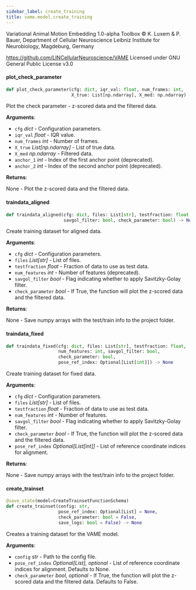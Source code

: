 ```yaml
---
sidebar_label: create_training
title: vame.model.create_training
---
```


Variational Animal Motion Embedding 1.0-alpha Toolbox
© K. Luxem &amp; P. Bauer, Department of Cellular Neuroscience
Leibniz Institute for Neurobiology, Magdeburg, Germany

https://github.com/LINCellularNeuroscience/VAME
Licensed under GNU General Public License v3.0

#### plot\_check\_parameter

```python
def plot_check_parameter(cfg: dict, iqr_val: float, num_frames: int,
                         X_true: List[np.ndarray], X_med: np.ndarray) -> None
```

Plot the check parameter - z-scored data and the filtered data.

**Arguments**:

- `cfg` _dict_ - Configuration parameters.
- `iqr_val` _float_ - IQR value.
- `num_frames` _int_ - Number of frames.
- `X_true` _List[np.ndarray]_ - List of true data.
- `X_med` _np.ndarray_ - Filtered data.
- `anchor_1` _int_ - Index of the first anchor point (deprecated).
- `anchor_2` _int_ - Index of the second anchor point (deprecated).
  

**Returns**:

  None - Plot the z-scored data and the filtered data.

#### traindata\_aligned

```python
def traindata_aligned(cfg: dict, files: List[str], testfraction: float,
                      savgol_filter: bool, check_parameter: bool) -> None
```

Create training dataset for aligned data.

**Arguments**:

- `cfg` _dict_ - Configuration parameters.
- `files` _List[str]_ - List of files.
- `testfraction` _float_ - Fraction of data to use as test data.
- `num_features` _int_ - Number of features (deprecated).
- `savgol_filter` _bool_ - Flag indicating whether to apply Savitzky-Golay filter.
- `check_parameter` _bool_ - If True, the function will plot the z-scored data and the filtered data.
  

**Returns**:

  None - Save numpy arrays with the test/train info to the project folder.

#### traindata\_fixed

```python
def traindata_fixed(cfg: dict, files: List[str], testfraction: float,
                    num_features: int, savgol_filter: bool,
                    check_parameter: bool,
                    pose_ref_index: Optional[List[int]]) -> None
```

Create training dataset for fixed data.

**Arguments**:

- `cfg` _dict_ - Configuration parameters.
- `files` _List[str]_ - List of files.
- `testfraction` _float_ - Fraction of data to use as test data.
- `num_features` _int_ - Number of features.
- `savgol_filter` _bool_ - Flag indicating whether to apply Savitzky-Golay filter.
- `check_parameter` _bool_ - If True, the function will plot the z-scored data and the filtered data.
- `pose_ref_index` _Optional[List[int]]_ - List of reference coordinate indices for alignment.
  

**Returns**:

  None - Save numpy arrays with the test/train info to the project folder.

#### create\_trainset

```python
@save_state(model=CreateTrainsetFunctionSchema)
def create_trainset(config: str,
                    pose_ref_index: Optional[List] = None,
                    check_parameter: bool = False,
                    save_logs: bool = False) -> None
```

Creates a training dataset for the VAME model.

**Arguments**:

- `config` _str_ - Path to the config file.
- `pose_ref_index` _Optional[List], optional_ - List of reference coordinate indices for alignment. Defaults to None.
- `check_parameter` _bool, optional_ - If True, the function will plot the z-scored data and the filtered data. Defaults to False.

